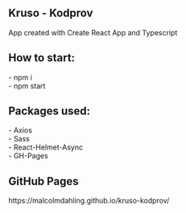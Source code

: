 <h2>Kruso - Kodprov</h2>
App created with Create React App and Typescript
<br>

<h2>How to start:</h2>
- npm i
<br>
- npm start

<h2>Packages used:</h2>
- Axios
<br>
- Sass
<br>
- React-Helmet-Async
<br>
- GH-Pages

<h2>GitHub Pages</h2>
https://malcolmdahling.github.io/kruso-kodprov/
